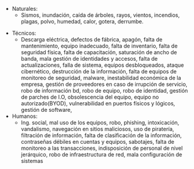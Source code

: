 * Naturales: 
	* Sismos, inundación, caída de árboles, rayos, vientos, incendios, plagas, polvo, humedad, calor, gotera, derrumbe.
+ Técnicos:
	* Descarga eléctrica, defectos de fábrica, apagón, falta de mantenimiento, equipo inadecuado, falta de inventario, falta de seguridad física, falta de capacitación, saturación de ancho de banda, mala gestión de identidades y accesos, falta de actualizaciones, falla de sistema, equipos desbloqueados, ataque cibernético, destrucción de la información, falta de equipos de monitoreo de seguridad, malware, inestabilidad económica de la empresa, gestión de proveedores en caso de irrupción de servicio, robo de información bd, robo de equipo, robo de identidad, gestión de parches de I.O, obsolescencia del equipo, equipo no autorizado(BYOD), vulnerabilidad en puertos físicos y lógicos, gestión de software, 
+ Humanos:
	+ Ing. social, mal uso de los equipos, robo, phishing, intoxicación, vandalismo, navegación en sitios maliciosos, uso de piratería, filtración de información, falta de clasificación de la información, contraseñas débiles en cuentas y equipos, sabotajes, falta de monitoreo a las transacciones, indisposición de personal de nivel jerárquico, robo de infraestructura de red, mala configuración de sistemas